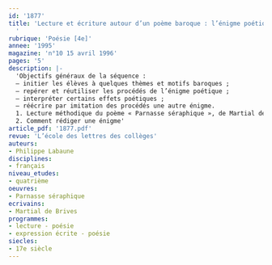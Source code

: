 ```yaml
---
id: '1877'
title: 'Lecture et écriture autour d’un poème baroque : l’énigme poétique, séquence
  '
rubrique: 'Poésie [4e]'
annee: '1995'
magazine: 'n°10 15 avril 1996'
pages: '5'
description: |-
  'Objectifs généraux de la séquence :
  – initier les élèves à quelques thèmes et motifs baroques ;
  – repérer et réutiliser les procédés de l’énigme poétique ;
  – interpréter certains effets poétiques ;
  – réécrire par imitation des procédés une autre énigme.
  1. Lecture méthodique du poème « Parnasse séraphique », de Martial de Brives
  2. Comment rédiger une énigme'
article_pdf: '1877.pdf'
revue: 'L’école des lettres des collèges'
auteurs:
- Philippe Labaune
disciplines:
- français
niveau_etudes:
- quatrième
oeuvres:
- Parnasse séraphique
ecrivains:
- Martial de Brives
programmes:
- lecture - poésie
- expression écrite - poésie
siecles:
- 17e siècle
---
```

